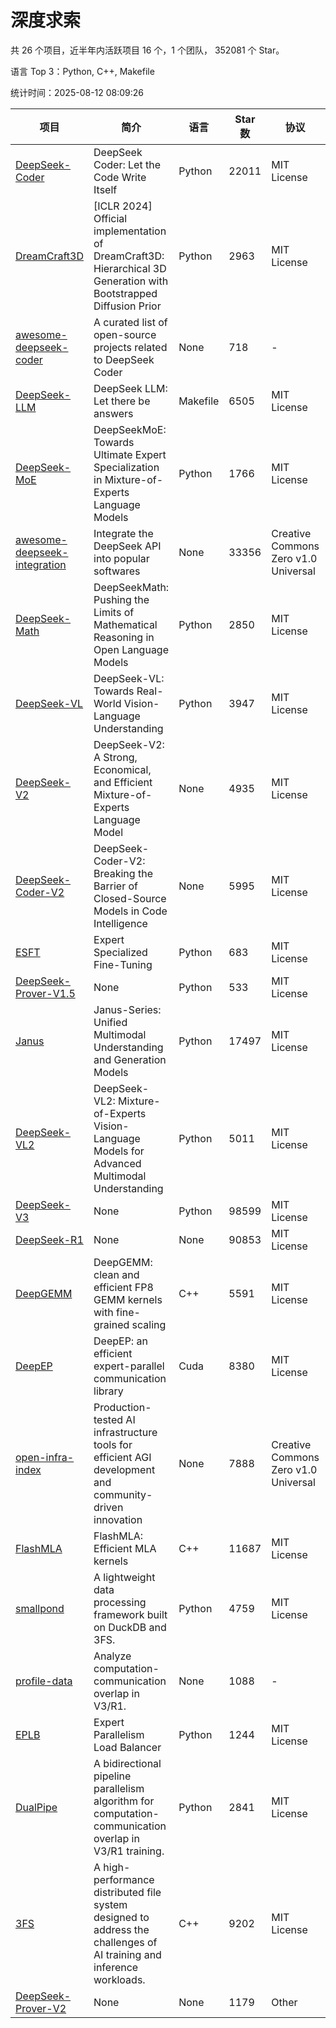 # 深度求索

共 26 个项目，近半年内活跃项目 16 个，1 个团队， 352081 个 Star。

语言 Top 3：Python, C++, Makefile

统计时间：2025-08-12 08:09:26

| 项目 | 简介 | 语言 | Star 数 | 协议 | 创建时间 | 最后更新时间 | 最后提交时间 |
| --- | --- | --- | --- | --- | --- | --- | --- |
| [DeepSeek-Coder](https://github.com/deepseek-ai/DeepSeek-Coder) | DeepSeek Coder: Let the Code Write Itself | Python | 22011 | MIT License | 2023-10-20 | 2025-08-12 | 2024-05-21 |
| [DreamCraft3D](https://github.com/deepseek-ai/DreamCraft3D) | [ICLR 2024] Official implementation of DreamCraft3D: Hierarchical 3D Generation with Bootstrapped Diffusion Prior | Python | 2963 | MIT License | 2023-10-23 | 2025-08-09 | 2025-04-22 |
| [awesome-deepseek-coder](https://github.com/deepseek-ai/awesome-deepseek-coder) | A curated list of open-source projects related to DeepSeek Coder | None | 718 | - | 2023-11-06 | 2025-08-08 | 2024-04-03 |
| [DeepSeek-LLM](https://github.com/deepseek-ai/DeepSeek-LLM) | DeepSeek LLM: Let there be answers | Makefile | 6505 | MIT License | 2023-11-29 | 2025-08-11 | 2024-02-04 |
| [DeepSeek-MoE](https://github.com/deepseek-ai/DeepSeek-MoE) | DeepSeekMoE: Towards Ultimate Expert Specialization in Mixture-of-Experts Language Models | Python | 1766 | MIT License | 2024-01-02 | 2025-08-11 | 2024-01-16 |
| [awesome-deepseek-integration](https://github.com/deepseek-ai/awesome-deepseek-integration) | Integrate the DeepSeek API into popular softwares | None | 33356 | Creative Commons Zero v1.0 Universal | 2024-01-11 | 2025-08-12 | 2025-05-13 |
| [DeepSeek-Math](https://github.com/deepseek-ai/DeepSeek-Math) | DeepSeekMath: Pushing the Limits of Mathematical Reasoning in Open Language Models | Python | 2850 | MIT License | 2024-02-05 | 2025-08-11 | 2024-04-15 |
| [DeepSeek-VL](https://github.com/deepseek-ai/DeepSeek-VL) | DeepSeek-VL: Towards Real-World Vision-Language Understanding | Python | 3947 | MIT License | 2024-03-07 | 2025-08-12 | 2024-04-24 |
| [DeepSeek-V2](https://github.com/deepseek-ai/DeepSeek-V2) | DeepSeek-V2: A Strong, Economical, and Efficient Mixture-of-Experts Language Model | None | 4935 | MIT License | 2024-04-22 | 2025-08-11 | 2024-09-25 |
| [DeepSeek-Coder-V2](https://github.com/deepseek-ai/DeepSeek-Coder-V2) | DeepSeek-Coder-V2: Breaking the Barrier of Closed-Source Models in Code Intelligence | None | 5995 | MIT License | 2024-06-14 | 2025-08-12 | 2024-09-24 |
| [ESFT](https://github.com/deepseek-ai/ESFT) | Expert Specialized Fine-Tuning | Python | 683 | MIT License | 2024-07-04 | 2025-08-11 | 2025-05-22 |
| [DeepSeek-Prover-V1.5](https://github.com/deepseek-ai/DeepSeek-Prover-V1.5) | None | Python | 533 | MIT License | 2024-08-15 | 2025-08-09 | 2024-08-16 |
| [Janus](https://github.com/deepseek-ai/Janus) | Janus-Series: Unified Multimodal Understanding and Generation Models | Python | 17497 | MIT License | 2024-10-18 | 2025-08-12 | 2025-02-01 |
| [DeepSeek-VL2](https://github.com/deepseek-ai/DeepSeek-VL2) | DeepSeek-VL2: Mixture-of-Experts Vision-Language Models for Advanced Multimodal Understanding | Python | 5011 | MIT License | 2024-12-13 | 2025-08-11 | 2025-02-26 |
| [DeepSeek-V3](https://github.com/deepseek-ai/DeepSeek-V3) | None | Python | 98599 | MIT License | 2024-12-26 | 2025-08-12 | 2025-06-27 |
| [DeepSeek-R1](https://github.com/deepseek-ai/DeepSeek-R1) | None | None | 90853 | MIT License | 2025-01-20 | 2025-08-12 | 2025-06-27 |
| [DeepGEMM](https://github.com/deepseek-ai/DeepGEMM) | DeepGEMM: clean and efficient FP8 GEMM kernels with fine-grained scaling | C++ | 5591 | MIT License | 2025-02-13 | 2025-08-12 | 2025-08-05 |
| [DeepEP](https://github.com/deepseek-ai/DeepEP) | DeepEP: an efficient expert-parallel communication library | Cuda | 8380 | MIT License | 2025-02-17 | 2025-08-12 | 2025-08-11 |
| [open-infra-index](https://github.com/deepseek-ai/open-infra-index) | Production-tested AI infrastructure tools for efficient AGI development and community-driven innovation | None | 7888 | Creative Commons Zero v1.0 Universal | 2025-02-21 | 2025-08-11 | 2025-05-15 |
| [FlashMLA](https://github.com/deepseek-ai/FlashMLA) | FlashMLA: Efficient MLA kernels | C++ | 11687 | MIT License | 2025-02-21 | 2025-08-12 | 2025-08-01 |
| [smallpond](https://github.com/deepseek-ai/smallpond) | A lightweight data processing framework built on DuckDB and 3FS. | Python | 4759 | MIT License | 2025-02-24 | 2025-08-11 | 2025-03-05 |
| [profile-data](https://github.com/deepseek-ai/profile-data) | Analyze computation-communication overlap in V3/R1. | None | 1088 | - | 2025-02-26 | 2025-08-06 | 2025-03-21 |
| [EPLB](https://github.com/deepseek-ai/EPLB) | Expert Parallelism Load Balancer | Python | 1244 | MIT License | 2025-02-26 | 2025-08-07 | 2025-03-24 |
| [DualPipe](https://github.com/deepseek-ai/DualPipe) | A bidirectional pipeline parallelism algorithm for computation-communication overlap in V3/R1 training. | Python | 2841 | MIT License | 2025-02-26 | 2025-08-10 | 2025-03-10 |
| [3FS](https://github.com/deepseek-ai/3FS) |  A high-performance distributed file system designed to address the challenges of AI training and inference workloads.  | C++ | 9202 | MIT License | 2025-02-27 | 2025-08-12 | 2025-07-28 |
| [DeepSeek-Prover-V2](https://github.com/deepseek-ai/DeepSeek-Prover-V2) | None | None | 1179 | Other | 2025-04-30 | 2025-08-12 | 2025-07-18 |
